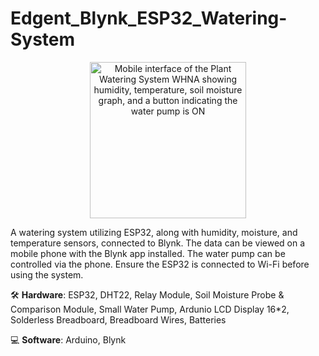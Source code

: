 # Edgent_Blynk_ESP32_Watering-System
<p align="center">
  <img src="https://github.com/HengYpinn/Edgent_Blynk_ESP32_Watering-System/assets/117615053/aa7a6f15-8083-4517-85a3-bd7df0894906" alt="Mobile interface of the Plant Watering System WHNA showing humidity, temperature, soil moisture graph, and a button indicating the water pump is ON" width="250">
</p>

 A watering system utilizing ESP32, along with humidity, moisture, and temperature sensors, connected to Blynk. The data can be viewed on a mobile phone with the Blynk app installed. The water pump can be controlled via the phone. Ensure the ESP32 is connected to Wi-Fi before using the system.
 
 🛠️ **Hardware**: ESP32, DHT22, Relay Module, Soil Moisture Probe & Comparison Module, Small Water Pump, Ardunio LCD Display 16*2, Solderless Breadboard, Breadboard Wires, Batteries
 
 💻 **Software**: Arduino, Blynk


